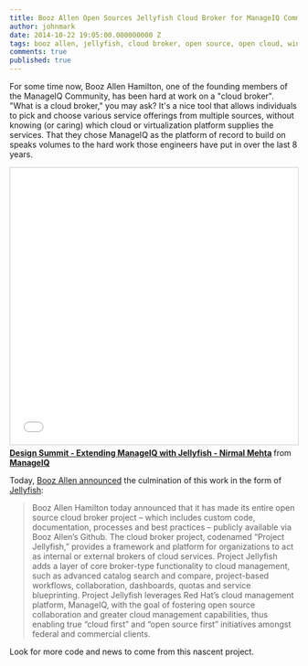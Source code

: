 ```yaml
---
title: Booz Allen Open Sources Jellyfish Cloud Broker for ManageIQ Community
author: johnmark
date: 2014-10-22 19:05:00.000000000 Z
tags: booz allen, jellyfish, cloud broker, open source, open cloud, winning
comments: true
published: true
---
```


For some time now, Booz Allen Hamilton, one of the founding members of the ManageIQ Community, has been hard at work on a "cloud broker". "What is a cloud broker," you may ask? It's a nice tool that allows individuals to pick and choose various service offerings from multiple sources, without knowing (or caring) which cloud or virtualization platform supplies the services. That they chose ManageIQ as the platform of record to build on speaks volumes to the hard work those engineers have put in over the last 8 years.

<iframe src="//www.slideshare.net/slideshow/embed_code/40568266" width="595" height="485" frameborder="0" marginwidth="0" marginheight="0" scrolling="no" style="border:1px solid #CCC; border-width:1px; margin-bottom:5px; max-width: 100%;" allowfullscreen> </iframe> <div style="margin-bottom:5px"> <strong> <a href="//www.slideshare.net/ManageIQ/manageiq-design-summit-jellyfish-cloud-broker" title="Design Summit - Extending ManageIQ with Jellyfish - Nirmal Mehta" target="_blank">Design Summit - Extending ManageIQ with Jellyfish - Nirmal Mehta</a> </strong> from <strong><a href="//www.slideshare.net/ManageIQ" target="_blank">ManageIQ</a></strong> </div>

Today, [Booz Allen announced](http://www.boozallen.com/media-center/press-releases/2014/10/booz-allen-hamilton-open-sources-its-cloud-broker-project-to-red) the culmination of this work in the form of [Jellyfish](https://github.com/booz-allen-hamilton/projectjellyfish):

> Booz Allen Hamilton today announced that it has made its entire open source cloud broker project – which includes custom code, documentation, processes and best practices – publicly available via Booz Allen’s Github. The cloud broker project, codenamed “Project Jellyfish,” provides a framework and platform for organizations to act as internal or external brokers of cloud services. Project Jellyfish adds a layer of core broker-type functionality to cloud management, such as advanced catalog search and compare, project-based workflows, collaboration, dashboards, quotas and service blueprinting. Project Jellyfish leverages Red Hat’s cloud management platform, ManageIQ, with the goal of fostering open source collaboration and greater cloud management capabilities, thus enabling true “cloud first” and “open source first” initiatives amongst federal and commercial clients.

Look for more code and news to come from this nascent project.